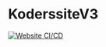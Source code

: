 # KoderssiteV3
[![Website CI/CD](https://github.com/koders-in/Website/actions/workflows/build.yml/badge.svg)](https://github.com/koders-in/Website/actions/workflows/build.yml)
